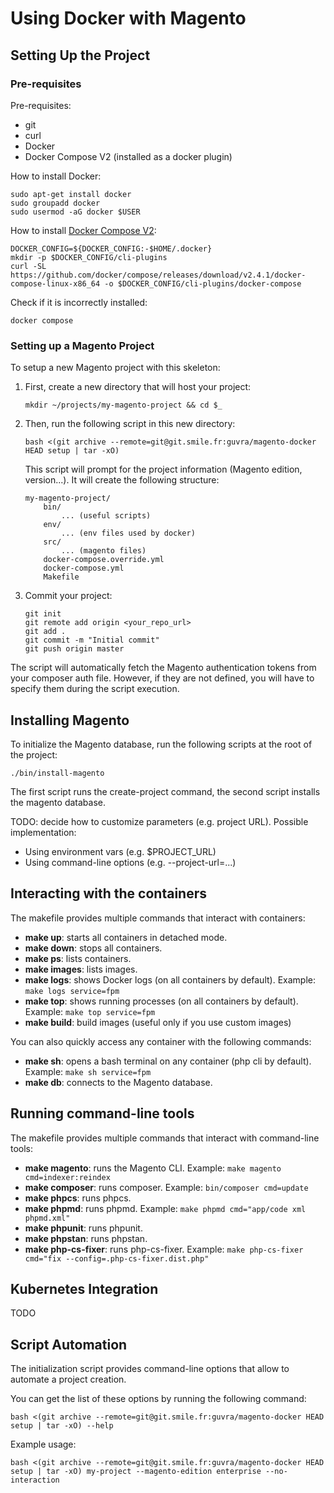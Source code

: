 # Using Docker with Magento

## Setting Up the Project

### Pre-requisites

Pre-requisites:

- git
- curl
- Docker
- Docker Compose V2 (installed as a docker plugin)

How to install Docker:

```
sudo apt-get install docker
sudo groupadd docker
sudo usermod -aG docker $USER
```

How to install [Docker Compose V2](https://docs.docker.com/compose/cli-command/#install-on-linux):

```
DOCKER_CONFIG=${DOCKER_CONFIG:-$HOME/.docker}
mkdir -p $DOCKER_CONFIG/cli-plugins
curl -SL https://github.com/docker/compose/releases/download/v2.4.1/docker-compose-linux-x86_64 -o $DOCKER_CONFIG/cli-plugins/docker-compose
```

Check if it is incorrectly installed:

```
docker compose
```

### Setting up a Magento Project

To setup a new Magento project with this skeleton:

1. First, create a new directory that will host your project:
    ```
    mkdir ~/projects/my-magento-project && cd $_
    ```
2. Then, run the following script in this new directory:
    ```
    bash <(git archive --remote=git@git.smile.fr:guvra/magento-docker HEAD setup | tar -xO)
    ```
    This script will prompt for the project information (Magento edition, version...).
    It will create the following structure:
    ```
    my-magento-project/
        bin/
            ... (useful scripts)
        env/
            ... (env files used by docker)
        src/
            ... (magento files)
        docker-compose.override.yml
        docker-compose.yml
        Makefile
    ```
3. Commit your project:
    ```
    git init
    git remote add origin <your_repo_url>
    git add .
    git commit -m "Initial commit"
    git push origin master
    ```

The script will automatically fetch the Magento authentication tokens from your composer auth file.
However, if they are not defined, you will have to specify them during the script execution.

## Installing Magento

To initialize the Magento database, run the following scripts at the root of the project:

```
./bin/install-magento
```

The first script runs the create-project command, the second script installs the magento database.

TODO: decide how to customize parameters (e.g. project URL). Possible implementation:

- Using environment vars (e.g. $PROJECT_URL)
- Using command-line options (e.g. --project-url=...)

## Interacting with the containers

The makefile provides multiple commands that interact with containers:

- **make up**: starts all containers in detached mode.
- **make down**: stops all containers.
- **make ps**: lists containers.
- **make images**: lists images.
- **make logs**: shows Docker logs (on all containers by default).
  Example: `make logs service=fpm`
- **make top**: shows running processes (on all containers by default).
  Example: `make top service=fpm`
- **make build**: build images (useful only if you use custom images)

You can also quickly access any container with the following commands:

- **make sh**: opens a bash terminal on any container (php cli by default).
  Example: `make sh service=fpm`
- **make db**: connects to the Magento database.

## Running command-line tools

The makefile provides multiple commands that interact with command-line tools:

- **make magento**: runs the Magento CLI.
  Example: `make magento cmd=indexer:reindex`
- **make composer**: runs composer.
  Example: `bin/composer cmd=update`
- **make phpcs**: runs phpcs.
- **make phpmd**: runs phpmd.
  Example: `make phpmd cmd="app/code xml phpmd.xml"`
- **make phpunit**: runs phpunit.
- **make phpstan**: runs phpstan.
- **make php-cs-fixer**: runs php-cs-fixer.
  Example: `make php-cs-fixer cmd="fix --config=.php-cs-fixer.dist.php"`

## Kubernetes Integration

TODO

## Script Automation

The initialization script provides command-line options that allow to automate a project creation.

You can get the list of these options by running the following command:

```
bash <(git archive --remote=git@git.smile.fr:guvra/magento-docker HEAD setup | tar -xO) --help
```

Example usage:

```
bash <(git archive --remote=git@git.smile.fr:guvra/magento-docker HEAD setup | tar -xO) my-project --magento-edition enterprise --no-interaction
```

